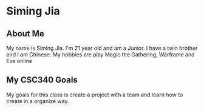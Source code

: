 # Siming Jia

## About Me
My name is Siming Jia. I'm 21 year old and am a Junior. I have a twin brother and I am Chinese. My hobbies are play Magic the Gathering, Warframe and Eve online

## My CSC340 Goals
My goals for this class is create a project with a team and learn how to create in a organize way.